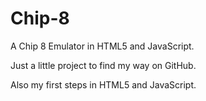 # Chip-8
A Chip 8 Emulator in HTML5 and JavaScript.

Just a little project to find my way on GitHub.

Also my first steps in HTML5 and JavaScript.
